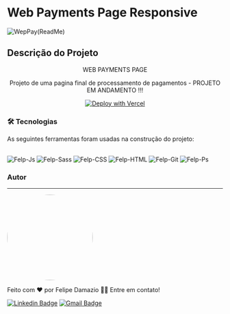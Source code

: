 # Web Payments Page Responsive 





![WepPay(ReadMe)](https://user-images.githubusercontent.com/71530559/194736029-b4c8bec5-6240-4e91-8913-795dd69db1b8.png)


## Descrição do Projeto
<p align="center">WEB PAYMENTS PAGE </p>
<p align="center"> Projeto de uma pagina final de processamento de pagamentos - PROJETO EM ANDAMENTO !!! </p>



<div align="center">

 [![Deploy with Vercel](https://vercel.com/button)](https://felipedamazio.github.io/Page-Web-Pay-Resposive/)
</div>
 
### 🛠 Tecnologias
As seguintes ferramentas foram usadas na construção do projeto:
<br>
<br>
 <div style="display: inline_block">  
 <img  alt="Felp-Js"  src="https://img.shields.io/badge/JavaScript-F7DF1E?style=for-the-badge&logo=javascript&logoColor=black"> 
 <img  alt="Felp-Sass" src="https://img.shields.io/badge/Sass-CC6699?style=for-the-badge&logo=sass&logoColor=white"> 
 <img  alt="Felp-CSS"  src="https://img.shields.io/badge/CSS3-1572B6?style=for-the-badge&logo=css3&logoColor=white"> 
 <img  alt="Felp-HTML" src="https://img.shields.io/badge/HTML5-E34F26?style=for-the-badge&logo=html5&logoColor=white">
 <img  alt="Felp-Git" src="https://img.shields.io/badge/GIT-E44C30?style=for-the-badge&logo=git&logoColor=white">
 <img  alt="Felp-Ps" src="https://aleen42.github.io/badges/src/photoshop.svg"> 
</div>  

### Autor
---

<a href="https://www.linkedin.com/in/felipe-damazio/">
<img width="200" style="border-radius: 50%;" src="https://media.licdn.com/dms/image/C4D03AQFVFuMXM17RQA/profile-displayphoto-shrink_800_800/0/1661115635906?e=1704931200&v=beta&t=W3bIvF5zZeZb9HMziuCqGMJ_HuF2qXDgf-sREV8VIsQ"> 
</a>


Feito com ❤️ por Felipe Damazio 👋🏽 Entre em contato!

[![Linkedin Badge](https://img.shields.io/badge/-Felipe-blue?style=flat-square&logo=Linkedin&logoColor=white&link=https://www.linkedin.com/in/felipe-damazio/)](https://www.linkedin.com/in/felipe-damazio/) 
[![Gmail Badge](https://img.shields.io/badge/-lipjb@hotmail.com-c14438?style=flat-square&logo=Gmail&logoColor=white&link=mailto:lipjb@hotmail.com)](mailto:lipjb@hotmail.com)





